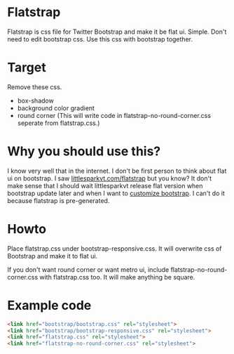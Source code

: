 Flatstrap
=========
Flatstrap is css file for Twitter Bootstrap and make it be flat ui. Simple. Don't need to edit bootstrap css. Use this css with bootstrap together.

Target
========
Remove these css.
- box-shadow
- background color gradient
- round corner (This will write code in flatstrap-no-round-corner.css seperate from flatstrap.css.)

Why you should use this?
=========
I know very well that in the internet. I don't be first person to think about flat ui on bootstrap.
I saw <a href="http://www.littlesparkvt.com/flatstrap/">littlesparkvt.com/flatstrap</a> but you know?
It don't make sense that I should wait littlesparkvt release flat version when bootstrap update later and
when I want to <a href="http://twitter.github.io/bootstrap/customize.html">customize bootstrap</a>.
I can't do it because flatstrap is pre-generated.

Howto
========
Place flatstrap.css under bootstrap-responsive.css. It will overwrite css of Bootstrap and make it to flat ui. 

If you don't want round corner or want metro ui,  include flatstrap-no-round-corner.css with flatstrap.css too. It will make anything be square.

Example code
========
```html
<link href="bootstrap/bootstrap.css" rel="stylesheet">
<link href="bootstrap/bootstrap-responsive.css" rel="stylesheet">
<link href="flatstrap.css" rel="stylesheet">
<link href="flatstrap-no-round-corner.css" rel="stylesheet">
```
